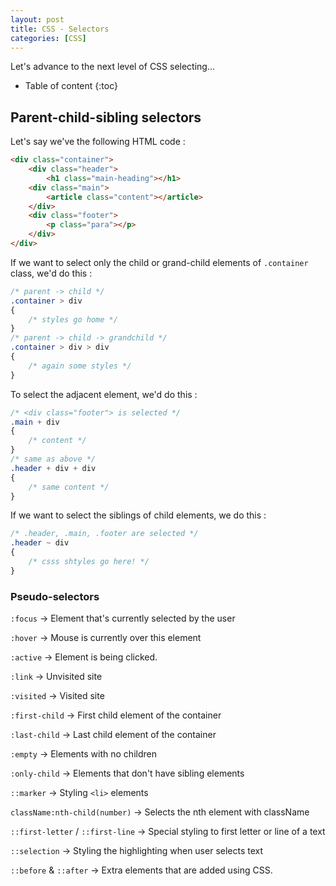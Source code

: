 ```yaml
---
layout: post
title: CSS - Selectors
categories: [CSS]
---
```


Let's advance to the next level of CSS selecting...

* Table of content
{:toc}

## Parent-child-sibling selectors

Let's say we've the following HTML code :

```html
<div class="container">
    <div class="header">
        <h1 class="main-heading"></h1>
    <div class="main">
        <article class="content"></article>
    </div>
    <div class="footer">
        <p class="para"></p>
    </div>
</div>
```

If we want to select only the child or grand-child elements of `.container` class, we'd do this :

```css
/* parent -> child */
.container > div 
{
    /* styles go home */
}
/* parent -> child -> grandchild */
.container > div > div
{
    /* again some styles */
}
```

To select the adjacent element, we'd do this :

```css
/* <div class="footer"> is selected */
.main + div
{
    /* content */
}
/* same as above */
.header + div + div
{
    /* same content */
}
```

If we want to select the siblings of child elements, we do this :

```css
/* .header, .main, .footer are selected */
.header ~ div
{
    /* csss shtyles go here! */
}
```

### Pseudo-selectors

`:focus` -> Element that's currently selected by the user

`:hover` -> Mouse is currently over this element

`:active` -> Element is being clicked.

`:link` -> Unvisited site

`:visited` -> Visited site

`:first-child` -> First child element of the container

`:last-child` -> Last child element of the container

`:empty` -> Elements with no children

`:only-child` -> Elements that don't have sibling elements

`::marker` -> Styling `<li>` elements

`className:nth-child(number)` -> Selects the nth element with className

`::first-letter` / `::first-line` -> Special styling to first letter or line of a text

`::selection` -> Styling the highlighting when user selects text

`::before` & `::after` -> Extra elements that are added using CSS.
